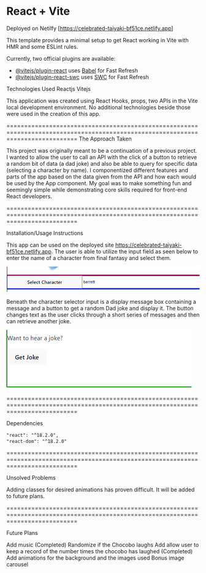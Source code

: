 # React + Vite

Deployed on Netilfy [https://celebrated-taiyaki-bf51ce.netlify.app]

This template provides a minimal setup to get React working in Vite with HMR and some ESLint rules.

Currently, two official plugins are available:

- [@vitejs/plugin-react](https://github.com/vitejs/vite-plugin-react/blob/main/packages/plugin-react/README.md) uses [Babel](https://babeljs.io/) for Fast Refresh
- [@vitejs/plugin-react-swc](https://github.com/vitejs/vite-plugin-react-swc) uses [SWC](https://swc.rs/) for Fast Refresh

Technologies Used
Reactjs
Vitejs

This application was created using React Hooks, props, two APIs in the Vite local development environment. No additional technologies beside those were used in the creation of this app. 

================================================================================================================================
The Approach Taken

This project was originally meant to be a continuation of a previous project. I wanted to allow the user to call an API with the click of a button to retrieve a random bit of data (a dad joke) and also be able to query for specific data (selecting a character by name). I componentized different features and parts of the app based on the data given from the API and how each would be used by the App component. My goal was to make something fun and seemingly simple while demonstrating core skills required for front-end React developers. 

================================================================================================================================

Installation/Usage Instructions

This app can be used on the deployed site https://celebrated-taiyaki-bf51ce.netlify.app. The user is able to utilize the input field as seen below to enter the name of a character from final fantasy and select them. 

![Alt text](public/select-character.png)

Beneath the character selector input is a display message box containing a message and a button to get a random Dad joke and display it. The button changes text as the user clicks through a short series of messages and then can retrieve another joke.

![Alt text](public/getJoke.png)

================================================================================================================================

Dependencies

    "react": "^18.2.0",
    "react-dom": "^18.2.0"

================================================================================================================================


Unsolved Problems

Adding classes for desired animations has proven difficult. It will be added to future plans.

================================================================================================================================

Future Plans

Add music (Completed)
Randomize if the Chocobo laughs
Add allow user to keep a record of the number times the chocobo has laughed (Completed)
Add animations for the background and the images used 
Bonus image carousel
